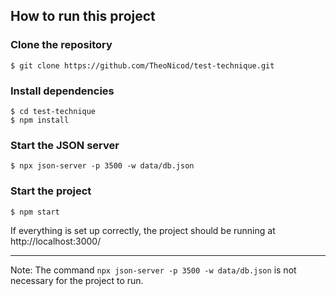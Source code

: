 ## How to run this project 

### Clone the repository

    $ git clone https://github.com/TheoNicod/test-technique.git

### Install dependencies

    $ cd test-technique
    $ npm install

### Start the JSON server

    $ npx json-server -p 3500 -w data/db.json

### Start the project

    $ npm start

If everything is set up correctly, the project should be running at http://localhost:3000/

---
Note: The command `npx json-server -p 3500 -w data/db.json` is not necessary for the project to run.

